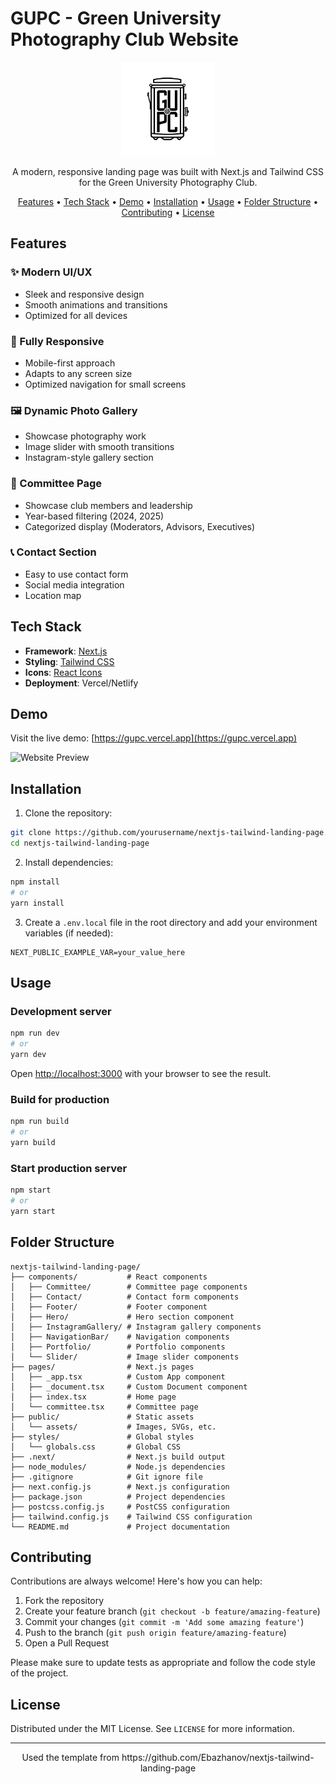 # GUPC - Green University Photography Club Website

<p align="center">
  <img src="public/assets/logo(black).svg" alt="GUPC Logo" width="150" />
</p>

<p align="center">
  A modern, responsive landing page was built with Next.js and Tailwind CSS for the Green University Photography Club. 
</p>

<p align="center">
  <a href="#features">Features</a> •
  <a href="#tech-stack">Tech Stack</a> •
  <a href="#demo">Demo</a> •
  <a href="#installation">Installation</a> •
  <a href="#usage">Usage</a> •
  <a href="#folder-structure">Folder Structure</a> •
  <a href="#contributing">Contributing</a> •
  <a href="#license">License</a>
</p>

## Features

### ✨ Modern UI/UX
- Sleek and responsive design
- Smooth animations and transitions
- Optimized for all devices

### 📱 Fully Responsive
- Mobile-first approach
- Adapts to any screen size
- Optimized navigation for small screens

### 🖼️ Dynamic Photo Gallery
- Showcase photography work
- Image slider with smooth transitions
- Instagram-style gallery section

### 👥 Committee Page
- Showcase club members and leadership
- Year-based filtering (2024, 2025)
- Categorized display (Moderators, Advisors, Executives)

### 📞 Contact Section
- Easy to use contact form
- Social media integration
- Location map

## Tech Stack

- **Framework**: [Next.js](https://nextjs.org/)
- **Styling**: [Tailwind CSS](https://tailwindcss.com/)
- **Icons**: [React Icons](https://react-icons.github.io/react-icons/)
- **Deployment**: Vercel/Netlify

## Demo

Visit the live demo: [https://gupc.vercel.app](https://gupc.vercel.app)

![Website Preview](public/assets/preview.png)

## Installation

1. Clone the repository:
```bash
git clone https://github.com/yourusername/nextjs-tailwind-landing-page.git
cd nextjs-tailwind-landing-page
```

2. Install dependencies:
```bash
npm install
# or
yarn install
```

3. Create a `.env.local` file in the root directory and add your environment variables (if needed):
```
NEXT_PUBLIC_EXAMPLE_VAR=your_value_here
```

## Usage

### Development server

```bash
npm run dev
# or
yarn dev
```

Open [http://localhost:3000](http://localhost:3000) with your browser to see the result.

### Build for production

```bash
npm run build
# or
yarn build
```

### Start production server

```bash
npm start
# or
yarn start
```

## Folder Structure

```
nextjs-tailwind-landing-page/
├── components/           # React components
│   ├── Committee/        # Committee page components
│   ├── Contact/          # Contact form components
│   ├── Footer/           # Footer component
│   ├── Hero/             # Hero section component
│   ├── InstagramGallery/ # Instagram gallery components
│   ├── NavigationBar/    # Navigation components
│   ├── Portfolio/        # Portfolio components
│   └── Slider/           # Image slider components
├── pages/                # Next.js pages
│   ├── _app.tsx          # Custom App component
│   ├── _document.tsx     # Custom Document component
│   ├── index.tsx         # Home page
│   └── committee.tsx     # Committee page
├── public/               # Static assets
│   └── assets/           # Images, SVGs, etc.
├── styles/               # Global styles
│   └── globals.css       # Global CSS
├── .next/                # Next.js build output
├── node_modules/         # Node.js dependencies
├── .gitignore            # Git ignore file
├── next.config.js        # Next.js configuration
├── package.json          # Project dependencies
├── postcss.config.js     # PostCSS configuration
├── tailwind.config.js    # Tailwind CSS configuration
└── README.md             # Project documentation
```

## Contributing

Contributions are always welcome! Here's how you can help:

1. Fork the repository
2. Create your feature branch (`git checkout -b feature/amazing-feature`)
3. Commit your changes (`git commit -m 'Add some amazing feature'`)
4. Push to the branch (`git push origin feature/amazing-feature`)
5. Open a Pull Request

Please make sure to update tests as appropriate and follow the code style of the project.

## License

Distributed under the MIT License. See `LICENSE` for more information.

---

<p align="center">
  Used the template from https://github.com/Ebazhanov/nextjs-tailwind-landing-page
</p>
